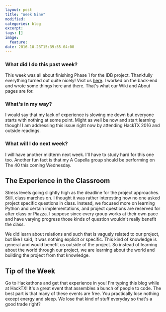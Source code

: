 ```yaml
---
layout: post
title: "Week Nine"
modified:
categories: blog
excerpt:
tags: []
image:
  feature:
date: 2016-10-23T15:39:55-04:00
---
```

### What did I do this past week?
This week was all about finishing Phase 1 for the IDB project. Thankfully everything turned out quite nicely! Visit us [here]. I worked on the back-end and wrote some things here and there. That's what our Wiki and About pages are for.

[here]: http://interswellar.me

### What's in my way?
I would say that my lack of experience is slowing me down but everyone starts with nothing at some point. Might as well be now and start learning though! I am addressing this issue right now by attending HackTX 2016 and outside readings.

### What will I do next week?
I will have another midterm next week. I'll have to study hard for this one too. Another fun fact is that my A Capella group should be performing on The 40 this coming Wednesday.

## The Experience in the Classroom
Stress levels going slightly high as the deadline for the project approaches. Still, class marches on. I thought it was rather interesting how no one asked project specific questions in class. Instead, we focused more on learning Python and certain implementations, and project questions are reserved for after class or Piazza. I suppose since every group works at their own pace and have varying progress those kinds of question wouldn't really benefit the class. 

We did learn about relations and such that is vaguely related to our project, but like I said, it was nothing explicit or specific. This kind of knowledge is general and would benefit us outside of the project. So instead of learning about the world through our project, we are learning about the world and building the project from that knowledge.

## Tip of the Week
Go to Hackathons and get that experience in you! I'm typing this blog while at HackTX! It's a great event that assembles a bunch of people to code. The best part is that many of these events are free. You practically lose nothing except energy and sleep. We lose that kind of stuff everyday so that's a good trade right?

